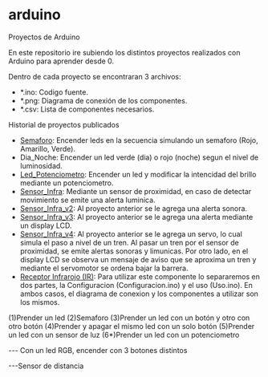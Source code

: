 # arduino
Proyectos de Arduino

En este repositorio ire subiendo los distintos proyectos realizados con Arduino para aprender desde 0.

Dentro de cada proyecto se encontraran 3 archivos:
  - *.ino: Codigo fuente.
  - *.png: Diagrama de conexión de los componentes.
  - *.csv: Lista de componentes necesarios.

Historial de proyectos publicados
- [Semaforo](https://github.com/fefogonzalez/arduino/tree/master/Semaforo): Encender leds en la secuencia simulando un semaforo (Rojo, Amarillo, Verde).
- Dia_Noche: Encender un led verde (dia) o rojo (noche) segun el nivel de luminosidad.
- [Led_Potenciometro](https://github.com/fefogonzalez/arduino/tree/master/Led_Potenciometro): Encender un led y modificar la intencidad del brillo mediante un potenciometro.
- [Sensor_Infra](Https://github.com/fefogonzalez/arduino/tree/master/Sensor_Infra): Mediante un sensor de proximidad, en caso de detectar movimiento se emite una alerta luminica.
- [Sensor_Infra_v2](Https://github.com/fefogonzalez/arduino/tree/master/Sensor_Infra_v2): Al proyecto anterior se le agrega una alerta sonora.
- [Sensor_Infra_v3](Https://github.com/fefogonzalez/arduino/tree/master/Sensor_Infra_v3): Al proyecto anterior se le agrega una alerta mediante un display LCD.
- [Sensor_Infra_v4](Https://github.com/fefogonzalez/arduino/tree/master/Sensor_Infra_v4): Al proyecto anterior se le agrega un servo, lo cual simula el paso a nivel de un tren. Al pasar un tren por el sensor de proximidad, se emite alertas sonoras y limunicas. Por otro lado, en el display LCD se observa un mensaje de aviso que se aproxima un tren y mediante el servomotor se ordena bajar la barrera.
- [Receptor Infrarojo (IR)](https://github.com/fefogonzalez/arduino/tree/master/Receptor_IR): Para utilizar este componente lo separaremos en dos partes, la Configuracion (Configuracion.ino) y el uso (Uso.ino). En ambos casos, el diagrama de conexion y los componentes a utilizar son los mismos.



(1)Prender un led
(2)Semaforo
(3)Prender un led con un botón y otro con otro botón
(4)Prender y apagar el mismo led con un solo botón
(5)Prender un led con un sensor de luz
(6*)Prender un led con un potenciometro



--- Con un led RGB, encender con 3 botones distintos

---Sensor de distancia
